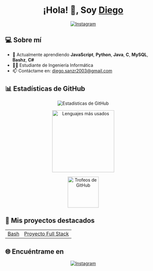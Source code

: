 <h1 align="center">¡Hola! 👋, Soy <a href="https://github.com/Diesanz" target="_blank">Diego</a></h1>

<p align="center">
  <a href="https://instagram.com/_dieg_sanz" target="_blank">
    <img src="https://img.shields.io/badge/Instagram-_dieg__sanz-E4405F?style=for-the-badge&logo=instagram&logoColor=white" alt="Instagram">
  </a>
</p>

<h2>💻 Sobre mí</h2>
<ul>
  <li>🌱 Actualmente aprendiendo <b>JavaScript</b>, <b>Python</b>, <b>Java</b>, <b>C</b>, <b>MySQL</b>, <b>Bashz</b>, <b>C#</b></li>
  <li>👨‍🎓 Estudiante de Ingeniería Informática</li>
  <li>📫 Contáctame en: <a href="mailto:diego.sanzr2003@gmail.com">diego.sanzr2003@gmail.com</a></li>
</ul>

<h2>📊 Estadísticas de GitHub</h2>
<p align="center">
  <img src="https://github-readme-stats.vercel.app/api?username=Diesanz&show_icons=true&theme=radical" alt="Estadísticas de GitHub" />
</p>
<p align="center">
  <img height=200 src="https://my-stats-43gk.vercel.app/api/top-langs/?username=Diesanz&hide=html,scss,css&langs_count=8&layout=compact&theme=radical&card_width=300" alt="Lenguajes más usados" />
</p>
<p align="center">
  <img height=100 src="https://github-profile-trophy.vercel.app/?username=Diesanz&theme=radical&no-frame=true&title=Stars,Followers,Commits&column=-1" alt="Trofeos de GitHub"/>
</p>

<h2>🚀 Mis proyectos destacados</h2>
<table>
  <tr>
    <td>
      <a href="https://github.com/Diesanz/bash" target="_blank">Bash</a>
    </td>
    <td>
      <a href="https://github.com/Diesanz/GestionEmpresaWEB" target="_blank">Proyecto Full Stack</a>
    </td>
  </tr>
</table>

<h2>🌐 Encuéntrame en</h2>
<p align="center">
  <a href="https://instagram.com/_dieg_sanz" target="_blank">
    <img alt="Instagram" src="https://img.shields.io/badge/-Instagram-E4405F?style=for-the-badge&logo=instagram&logoColor=white" />
  </a>
</p>

